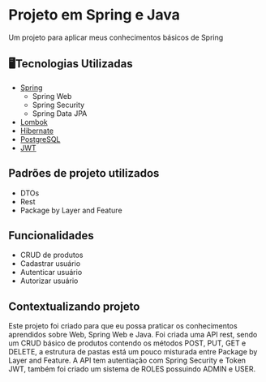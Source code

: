 # Projeto em Spring e Java
Um projeto para aplicar meus conhecimentos básicos de Spring


## 🖥Tecnologias Utilizadas
- [Spring](https://spring.io/)
  - Spring Web
  - Spring Security
  - Spring Data JPA
- [Lombok](https://projectlombok.org/)
- [Hibernate](https://hibernate.org/)
- [PostgreSQL](https://www.postgresql.org/)
- [JWT](https://jwt.io/)

## Padrões de projeto utilizados
- DTOs
- Rest
- Package by Layer and Feature

## Funcionalidades
- CRUD de produtos
- Cadastrar usuário
- Autenticar usuário
- Autorizar usuário

## Contextualizando projeto
Este projeto foi criado para que eu possa praticar os conhecimentos aprendidos sobre Web, Spring Web e Java. Foi criada uma API rest, sendo um CRUD básico de produtos contendo
os métodos POST, PUT, GET e DELETE, a estrutura de pastas está um pouco misturada entre Package by Layer and Feature. A API tem autentiação com Spring Security e Token JWT, também
foi criado um sistema de ROLES possuindo ADMIN e USER.

